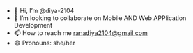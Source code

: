 - 👋 Hi, I’m @diya-2104
- 💞️ I’m looking to collaborate on Mobile AND Web APPlication Development
- 📫 How to reach me ranadiya2104@gmail.com
- 😄 Pronouns: she/her

<!---
diya-2104/diya-2104 is a ✨ special ✨ repository because its `README.md` (this file) appears on your GitHub profile.
You can click the Preview link to take a look at your changes.
--->

